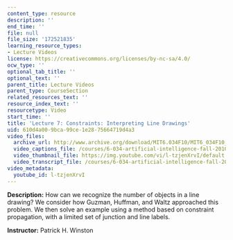 ```yaml
---
content_type: resource
description: ''
end_time: ''
file: null
file_size: '172521835'
learning_resource_types:
- Lecture Videos
license: https://creativecommons.org/licenses/by-nc-sa/4.0/
ocw_type: ''
optional_tab_title: ''
optional_text: ''
parent_title: Lecture Videos
parent_type: CourseSection
related_resources_text: ''
resource_index_text: ''
resourcetype: Video
start_time: ''
title: 'Lecture 7: Constraints: Interpreting Line Drawings'
uid: 610d4a00-9bca-99ce-1e28-75664719d4a3
video_files:
  archive_url: http://www.archive.org/download/MIT6.034F10/MIT6_034F10_lec07_300k.mp4
  video_captions_file: /courses/6-034-artificial-intelligence-fall-2010/20d33de559575624a52ed176048ee1a2_l-tzjenXrvI.vtt
  video_thumbnail_file: https://img.youtube.com/vi/l-tzjenXrvI/default.jpg
  video_transcript_file: /courses/6-034-artificial-intelligence-fall-2010/489a6a3a25a6c4341a11fc91929e83fe_l-tzjenXrvI.pdf
video_metadata:
  youtube_id: l-tzjenXrvI
---
```


**Description:** How can we recognize the number of objects in a line drawing? We consider how Guzman, Huffman, and Waltz approached this problem. We then solve an example using a method based on constraint propagation, with a limited set of junction and line labels.

**Instructor:** Patrick H. Winston

